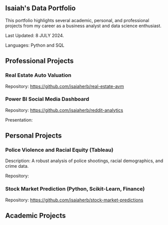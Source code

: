 ## Isaiah's Data Portfolio
This portfolio highlights several academic, personal, and professional projects from my career as a business analyst and data science enthusiast. 

Last Updated: 8 JULY 2024.

Languages: Python and SQL

## Professional Projects
### Real Estate Auto Valuation
Repository: https://github.com/isaiaherb/real-estate-avm

### Power BI Social Media Dashboard
Repository: https://github.com/isaiaherb/reddit-analytics

Presentation: 
## Personal Projects
### Police Violence and Racial Equity (Tableau)
Description: A robust analysis of police shootings, racial demographics, and crime data. 

Repository:
### Stock Market Prediction (Python, Scikit-Learn, Finance)

Repository: https://github.com/isaiaherb/stock-market-predictions
## Academic Projects

